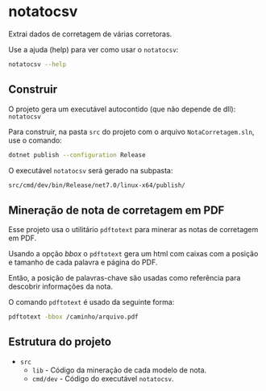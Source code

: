 # notatocsv
Extrai dados de corretagem de várias corretoras.

Use a ajuda (help) para ver como usar o ```notatocsv```:
```bash
notatocsv --help
```

## Construir
O projeto gera um executável autocontido (que não depende de dll): ```notatocsv```

Para construir, na pasta ```src``` do projeto com o arquivo ```NotaCorretagem.sln```, use o comando:
```bash
dotnet publish --configuration Release
```

O executável ```notatocsv``` será gerado na subpasta:
```bash
src/cmd/dev/bin/Release/net7.0/linux-x64/publish/
```

## Mineração de nota de corretagem em PDF
Esse projeto usa o utilitário ```pdftotext``` para minerar as notas de corretagem em PDF.

Usando a opção *bbox* o ```pdftotext``` gera um html com caixas com a posição e tamanho de cada palavra e página do PDF.

Então, a posição de palavras-chave são usadas como referência para descobrir informações da nota.

O comando ```pdftotext``` é usado da seguinte forma:
```bash
pdftotext -bbox /caminho/arquivo.pdf
```

## Estrutura do projeto
- ```src```
    - ```lib``` - Código da mineração de cada modelo de nota.
    - ```cmd/dev``` - Código do executável ```notatocsv```.
